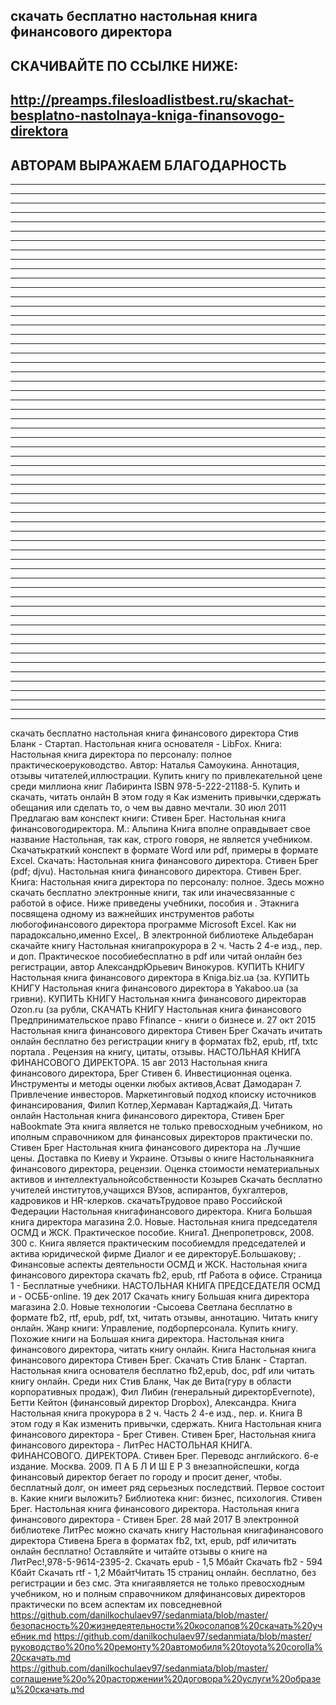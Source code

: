 скачать бесплатно настольная книга финансового директора
--------------------------------------------------
СКАЧИВАЙТЕ ПО ССЫЛКЕ НИЖЕ:
--------------------------------------------------
http://preamps.filesloadlistbest.ru/skachat-besplatno-nastolnaya-kniga-finansovogo-direktora
--------------------------------------------------
АВТОРАМ ВЫРАЖАЕМ БЛАГОДАРНОСТЬ
--------------------------------------------------
--------------------------------------------------
--------------------------------------------------
--------------------------------------------------
--------------------------------------------------
--------------------------------------------------
--------------------------------------------------
--------------------------------------------------
--------------------------------------------------
--------------------------------------------------
--------------------------------------------------
--------------------------------------------------
--------------------------------------------------
--------------------------------------------------
--------------------------------------------------
--------------------------------------------------
--------------------------------------------------
--------------------------------------------------
--------------------------------------------------
--------------------------------------------------
--------------------------------------------------
--------------------------------------------------
--------------------------------------------------
--------------------------------------------------
--------------------------------------------------
--------------------------------------------------
--------------------------------------------------
--------------------------------------------------
--------------------------------------------------
--------------------------------------------------
--------------------------------------------------
--------------------------------------------------
--------------------------------------------------
--------------------------------------------------
--------------------------------------------------
--------------------------------------------------
--------------------------------------------------
--------------------------------------------------
--------------------------------------------------
--------------------------------------------------
--------------------------------------------------
--------------------------------------------------
--------------------------------------------------
--------------------------------------------------
--------------------------------------------------
--------------------------------------------------
--------------------------------------------------
--------------------------------------------------
--------------------------------------------------
--------------------------------------------------
--------------------------------------------------
--------------------------------------------------
--------------------------------------------------
--------------------------------------------------
--------------------------------------------------
--------------------------------------------------
--------------------------------------------------
--------------------------------------------------
--------------------------------------------------
скачать бесплатно настольная книга финансового директора Стив Бланк - Стартап. Настольная книга основателя - LibFox. Книга: Настольная книга директора по персоналу: полное практическоеруководство. Автор: Наталья Самоукина. Аннотация, отзывы читателей,иллюстрации. Купить книгу по привлекательной цене среди миллиона книг Лабиринта  ISBN 978-5-222-21188-5. Купить и скачать, читать онлайн В этом году я Как изменить привычки,сдержать обещания или сделать то, о чем вы давно мечтали. 30 июл 2011  Предлагаю вам конспект книги: Стивен Брег. Настольная книга финансовогодиректора. М.: Альпина  Книга вполне оправдывает свое название  Настольная, так как, строго говоря, не является учебником.  Скачатькраткий конспект в формате Word или pdf, примеры в формате Excel. Скачать: Настольная книга финансового директора. Стивен Брег (pdf; djvu). Настольная книга финансового директора. Стивен Брег. Книга: Настольная книга директора по персоналу: полное. Здесь можно скачать бесплатно электронные книги, так или иначесвязанные с работой в офисе. Ниже приведены учебники, пособия и . Этакнига посвящена одному из важнейших инструментов работы любогофинансового директора  программе Microsoft Excel. Как ни парадоксально,именно Excel,. В электронной библиотеке Альдебаран скачайте книгу Настольная книгапрокурора в 2 ч. Часть 2 4-е изд., пер. и доп. Практическое пособиебесплатно в pdf или читай онлайн без регистрации, автор АлександрЮрьевич Винокуров. КУПИТЬ КНИГУ Настольная книга финансового директора в Kniga.biz.ua (за. КУПИТЬ КНИГУ Настольная книга финансового директора в Yakaboo.ua (за гривни). КУПИТЬ КНИГУ Настольная книга финансового директорав Ozon.ru (за рубли,  СКАЧАТЬ КНИГУ Настольная книга финансового
Предпринимательское право  Ffinance - книги о бизнесе и. 27 окт 2015  Настольная книга финансового директора Стивен Брег  Скачать ичитать онлайн бесплатно без регистрации книгу в форматах fb2, epub, rtf, txtс портала . Рецензия на книгу, цитаты, отзывы. НАСТОЛЬНАЯ КНИГА ФИНАНСОВОГО ДИРЕКТОРА. 15 авг 2013  Настольная книга финансового директора, Брег Стивен 6. Инвестиционная оценка. Инструменты и методы оценки любых активов,Асват Дамодаран 7. Привлечение инвесторов. Маркетинговый подход кпоиску источников финансирования, Филип Котлер,Хермаван Картаджайя,Д. Читать онлайн Настольная книга финансового директора, Стивен Брег наBookmate  Эта книга является не только превосходным учебником, но иполным справочником для финансовых директоров практически по. Стивен Брег Настольная книга финансового директора на .Лучшие цены. Доставка по Киеву и Украине. Отзывы о книге Настольнаякнига финансового директора, рецензии. Оценка стоимости нематериальных активов и интеллектуальнойсобственности Козырев  Cкачать бесплатно  учителей институтов,учащихся ВУзов, аспирантов, бухгалтеров, кадровиков и HR-клерков. скачатьТрудовое право Российской Федерации   Настольная книгафинансового директора. Книга Большая книга директора магазина 2.0. Новые. Настольная книга председателя ОСМД и ЖСК. Практическое пособие. Книга1.  Днепропетровск, 2008.  300 с. Книга является практическим пособиемдля председателей и актива  юридической фирме Диалог и ее директоруЕ.Большакову; . Финансовые аспекты деятельности ОСМД и ЖСК. Настольная книга финансового директора скачать fb2, epub, rtf
Работа в офисе. Страница 1 - Бесплатные учебники. НАСТОЛЬНАЯ КНИГА ПРЕДСЕДАТЕЛЯ ОСМД и  - ОСББ-online. 19 дек 2017  Скачать книгу Большая книга директора магазина 2.0. Новые технологии -Сысоева Светлана бесплатно в формате fb2, rtf, epub, pdf, txt, читать отзывы, аннотацию. Читать книгу онлайн. Жанр книги: Управление, подборперсонала. Купить книгу. Похожие книги на Большая книга директора. Настольная книга финансового директора, читать книгу онлайн. Книга Настольная книга финансового директора Стивен Брег. Скачать Стив Бланк - Стартап. Настольная книга основателя бесплатно fb2,epub, doc, pdf или читать книгу онлайн.  Среди них Стив Бланк, Чак де Вита(гуру в области корпоративных продаж), Фил Либин (генеральный директорEvernote), Бетти Кейтон (финансовый директор Dropbox), Александра. Книга Настольная книга прокурора в 2 ч. Часть 2 4-е изд., пер. и. Книга В этом году я Как изменить привычки, сдержать. Книга Настольная книга финансового директора - Брег Стивен. Стивен Брег, Настольная книга финансового директора  - ЛитРес
НАСТОЛЬНАЯ КНИГА. ФИНАНСОВОГО. ДИРЕКТОРА. Стивен Брег. Переводс английского. 6-е издание. Москва. 2009. П А Б Л И Ш Е Р З  внезапнойспешки, когда финансовый директор бегает по городу и просит денег, чтобы. бесплатный долг, он имеет ряд серьезных последствий. Первое состоит в. Какие книги выложить?  Библиотека книг: бизнес, психология. Стивен Брег. Настольная книга финансового директора. Настольная книга финансового директора - Стивен Брег. 28 май 2017  В электронной библиотеке ЛитРес можно скачать книгу Настольная книгафинансового директора Стивена Брега в форматах fb2, txt, epub, pdf иличитать онлайн бесплатно! Оставляйте и читайте отзывы о книге на ЛитРес!,978-5-9614-2395-2. Cкачать epub - 1,5 Мбайт Cкачать fb2 - 594 Кбайт Cкачать rtf - 1,2 МбайтЧитать 15 страниц онлайн. бесплатно, без регистрации и без смс. Эта книгаявляется не только превосходным учебником, но и полным справочником дляфинансовых директоров практически по всем аспектам их повседневной
https://github.com/danilkochulaev97/sedanmiata/blob/master/безопасность%20жизнедеятельности%20косолапов%20скачать%20учебник.md
https://github.com/danilkochulaev97/sedanmiata/blob/master/руководство%20по%20ремонту%20автомобиля%20toyota%20corolla%20скачать.md
https://github.com/danilkochulaev97/sedanmiata/blob/master/соглашение%20о%20расторжении%20договора%20услуги%20образец%20скачать.md